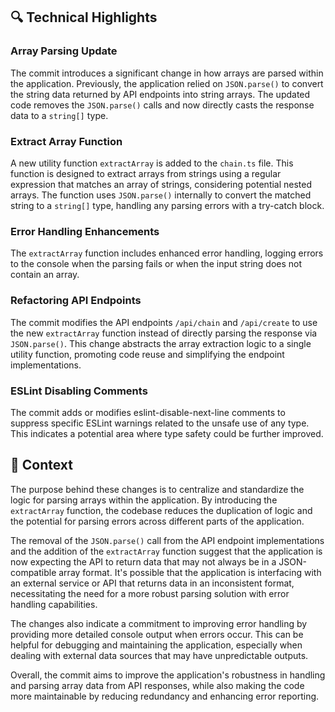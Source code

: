 ## 🔍 Technical Highlights

### Array Parsing Update
The commit introduces a significant change in how arrays are parsed within the application. Previously, the application relied on `JSON.parse()` to convert the string data returned by API endpoints into string arrays. The updated code removes the `JSON.parse()` calls and now directly casts the response data to a `string[]` type.

### Extract Array Function
A new utility function `extractArray` is added to the `chain.ts` file. This function is designed to extract arrays from strings using a regular expression that matches an array of strings, considering potential nested arrays. The function uses `JSON.parse()` internally to convert the matched string to a `string[]` type, handling any parsing errors with a try-catch block.

### Error Handling Enhancements
The `extractArray` function includes enhanced error handling, logging errors to the console when the parsing fails or when the input string does not contain an array.

### Refactoring API Endpoints
The commit modifies the API endpoints `/api/chain` and `/api/create` to use the new `extractArray` function instead of directly parsing the response via `JSON.parse()`. This change abstracts the array extraction logic to a single utility function, promoting code reuse and simplifying the endpoint implementations.

### ESLint Disabling Comments
The commit adds or modifies eslint-disable-next-line comments to suppress specific ESLint warnings related to the unsafe use of any type. This indicates a potential area where type safety could be further improved.

## 📝 Context

The purpose behind these changes is to centralize and standardize the logic for parsing arrays within the application. By introducing the `extractArray` function, the codebase reduces the duplication of logic and the potential for parsing errors across different parts of the application.

The removal of the `JSON.parse()` call from the API endpoint implementations and the addition of the `extractArray` function suggest that the application is now expecting the API to return data that may not always be in a JSON-compatible array format. It's possible that the application is interfacing with an external service or API that returns data in an inconsistent format, necessitating the need for a more robust parsing solution with error handling capabilities.

The changes also indicate a commitment to improving error handling by providing more detailed console output when errors occur. This can be helpful for debugging and maintaining the application, especially when dealing with external data sources that may have unpredictable outputs.

Overall, the commit aims to improve the application's robustness in handling and parsing array data from API responses, while also making the code more maintainable by reducing redundancy and enhancing error reporting.